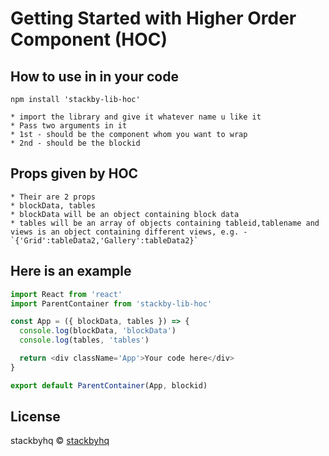 # Getting Started with Higher Order Component (**HOC**)

## How to use in in your code

```
npm install 'stackby-lib-hoc'
```

```
* import the library and give it whatever name u like it
* Pass two arguments in it
* 1st - should be the component whom you want to wrap
* 2nd - should be the blockid
```

## Props given by HOC

```
* Their are 2 props
* blockData, tables
* blockData will be an object containing block data
* tables will be an array of objects containing tableid,tablename and views is an object containing different views, e.g. - `{'Grid':tableData2,'Gallery':tableData2}`

```

## Here is an example

```javascript
import React from 'react'
import ParentContainer from 'stackby-lib-hoc'

const App = ({ blockData, tables }) => {
  console.log(blockData, 'blockData')
  console.log(tables, 'tables')

  return <div className='App'>Your code here</div>
}

export default ParentContainer(App, blockid)
```

## License

stackbyhq © [stackbyhq](https://github.com/stackbyhq)
